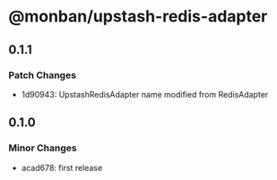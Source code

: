 # @monban/upstash-redis-adapter

## 0.1.1

### Patch Changes

-   1d90943: UpstashRedisAdapter name modified from RedisAdapter

## 0.1.0

### Minor Changes

-   acad678: first release
